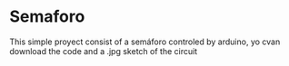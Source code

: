 # Semaforo
This simple proyect consist of a semáforo controled by arduino, yo cvan download the code and a .jpg sketch of the circuit
